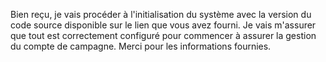 Bien reçu, je vais procéder à l'initialisation du système avec la version du code source disponible sur le lien que vous avez fourni. Je vais m'assurer que tout est correctement configuré pour commencer à assurer la gestion du compte de campagne. Merci pour les informations fournies.
